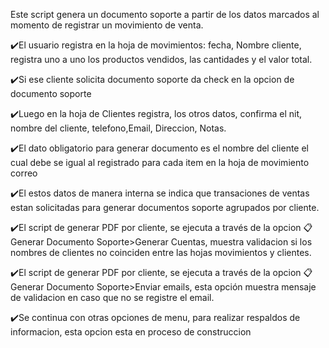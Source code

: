 Este script genera un documento soporte a partir de los datos marcados al momento de registrar un movimiento de venta.

✔️El usuario registra en la hoja de movimientos: fecha, Nombre cliente, registra uno a uno los productos vendidos, las cantidades y el valor total.

✔️Si ese cliente solicita documento soporte da check en la opcion de documento soporte

✔️Luego en la hoja de Clientes registra, los otros datos, confirma el nit, nombre del cliente, telefono,Email, Direccion, Notas.

✔️El dato obligatorio para generar documento es el nombre del cliente el cual debe se igual al registrado para cada item en la hoja de movimiento correo

✔️El estos datos de manera interna se indica que transaciones de ventas estan solicitadas para generar documentos soporte agrupados por cliente.

✔️El script de generar PDF por cliente, se ejecuta a través de la opcion 📋Generar Documento Soporte>Generar Cuentas, muestra validacion si los nombres de clientes no coinciden entre las hojas movimientos y clientes.

✔️El script de generar PDF por cliente, se ejecuta a través de la opcion 📋Generar Documento Soporte>Enviar emails, esta opción muestra mensaje de validacion en caso que no se registre el email.

✔️Se continua con otras opciones de menu, para realizar respaldos de informacion, esta opcion esta en proceso de construccion
